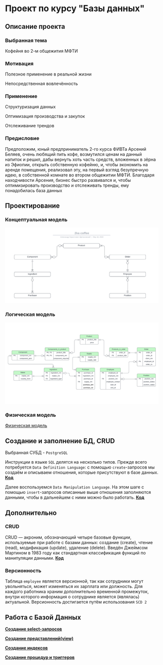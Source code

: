 # Проект по курсу "Базы данных"

## Описание проекта

### Выбранная тема

Кофейня во 2-м общежития МФТИ

### Мотивация

Полезное применение в реальной жизни

Непосредственная вовлечённость

### Применение

Структуризация данных

Оптимизация производства и закупок

Отслеживание трендов

### Предисловие

Предположим, юный предприниматель 2-го курса ФИВТа Арсений Беляев, очень любящий пить кофе, возмутился ценам на данный напиток и решил, дабы вернуть хоть часть средств, вложенных в зёрна из Эфиопии, открыть собственную кофейню, и, чтобы экономить на аренде помещения, реализовал эту, на первый взгляд безупречную идею, в собственной комнате во втором общежитии МФТИ.
Благодаря находчивости Арсения, бизнес быстро развивался и, чтобы оптимизировать производство и отслеживать тренды, ему понадобилась база данных

## Проектирование

### Концептуальная модель

![Концептуальная модель](./models/conceptual_model.png)

### Логическая модель

![Логическая модель](./models/logical_model.png)

### Физическая модель

[Физическая модель](./models/physical_model.pdf)


## Создание и заполнение БД, CRUD

Выбранная СУБД - `PostgreSQL`

Инструкции в языке `SQL` делятся на несколько типов. Прежде всего потребуется `Data Definition Language`: с помощью `create`-запросов мы создаём и описываем отношения, которые присутствуют в базе данных. **[Код](./scripts/initialize.sql)**

Далее воспользуемся `Data Manipulation Language`. На этом шаге с помощью `insert`-запросов описанные выше отношения заполняются данными, чтобы в дальнейшем с ними можно было работать. **[Код](./scripts/insertion.sql)**

## Дополнительно

### CRUD

CRUD — акроним, обозначающий четыре базовые функции, используемые при работе с базами данных: создание (create), чтение (read), модификация (update), удаление (delete). Введён Джеймсом Мартином в 1983 году как стандартная классификация функций по манипуляции данными. **[Код](./scripts/crud.sql)**

### Версионность

Таблица `employee` является версионной, так как сотрудники могут увольняться, может изменяться их зарплата или должность. Для каждого работника храним дополнительно временной промежуток, внутри которого информация о сотруднике является (являлась) актуальной. Версионность достигается путём использования `SCD 2`

## Работа с Базой Данных

**[Создание select-запросов](./scripts/select.sql)**

**[Создание представлений(view)](./scripts/views.sql)**

**[Создание индексов](./scripts/indexes.sql)**

**[Создание процедур и триггеров](./scripts/procedures_triggers.sql)**

